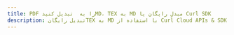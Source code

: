 ---title: PDF را به  تبدیل کنیدMD، TEX به MD مبدل رایگان یا Curl SDKdescription: تبدیل رایگانTEX به MD با استفاده از Curl Cloud APIs & SDK همچنین اسناد PDF را در Cloud ایجاد، ویرایش و رندر کنید.---